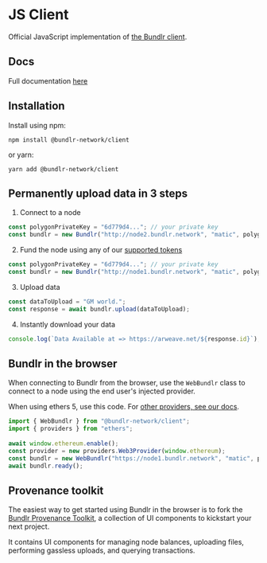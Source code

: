# JS Client

Official JavaScript implementation of [the Bundlr client](https://docs.bundlr.network/).

## Docs

Full documentation [here](https://docs.bundlr.network/developer-docs/sdk)


## Installation

Install using npm:

```console
npm install @bundlr-network/client
```

or yarn:

```console
yarn add @bundlr-network/client
```

## Permanently upload data in 3 steps

1. Connect to a node

```js
const polygonPrivateKey = "6d779d4..."; // your private key
const bundlr = new Bundlr("http://node2.bundlr.network", "matic", polygonPrivateKey);
```

2. Fund the node using any of our [supported tokens](https://docs.bundlr.network/overview/supported-tokens)

```js
const polygonPrivateKey = "6d779d4..."; // your private key
const bundlr = new Bundlr("http://node1.bundlr.network", "matic", polygonPrivateKey);
```

3. Upload data

```js
const dataToUpload = "GM world.";
const response = await bundlr.upload(dataToUpload);
```

4. Instantly download your data

```js
console.log(`Data Available at => https://arweave.net/${response.id}`);
```

## Bundlr in the browser

When connecting to Bundlr from the browser, use the `WebBundlr` class to connect to a node using the end user's injected provider. 


When using ethers 5, use this code. For [other providers, see our docs](https://docs.bundlr.network/developer-docs/sdk/bundlr-in-the-browser). 

```js
import { WebBundlr } from "@bundlr-network/client";
import { providers } from "ethers";
 
await window.ethereum.enable();
const provider = new providers.Web3Provider(window.ethereum);
const bundlr = new WebBundlr("https://node1.bundlr.network", "matic", provider);
await bundlr.ready();
```

## Provenance toolkit

The easiest way to get started using Bundlr in the browser is to fork the [Bundlr Provenance Toolkit](https://docs.bundlr.network/developer-docs/provenance-toolkit), a collection of UI components to kickstart your next project. 

It contains UI components for managing node balances, uploading files, performing gassless uploads, and querying transactions.